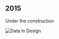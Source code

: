 ## 2015

Under the construction

![Data in Design](https://namjulee.github.io/njs-lab-public/project/2015-demo-design-viz/2015-demo-design-viz.jpg)